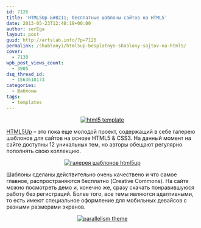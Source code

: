 ```yaml
---
id: 7126
title: 'HTML5Up &#8211; бесплатные шаблоны сайтов на HTML5'
date: 2013-05-23T12:40:18+00:00
author: serEga
layout: post
guid: http://artslab.info/?p=7126
permalink: /shablonyi/html5up-besplatnye-shablony-sajtov-na-html5/
cover:
  - 7130
wpb_post_views_count:
  - 3905
dsq_thread_id:
  - 1563618173
categories:
  - Шаблоны
tags:
  - templates
---
```

<center>
  <a href="http://googledrive.com/host/0B9lHVSSSdxdxd0hjdUdmRzY3Tjg/shblon_html5.jpg"><img src="http://googledrive.com/host/0B9lHVSSSdxdxd0hjdUdmRzY3Tjg/shblon_html5-300x90.jpg" alt="html5 template" class="aligncenter size-medium wp-image-7127" srcset="http://googledrive.com/host/0B9lHVSSSdxdxd0hjdUdmRzY3Tjg/shblon_html5-300x90.jpg 300w, http://googledrive.com/host/0B9lHVSSSdxdxd0hjdUdmRzY3Tjg/shblon_html5.jpg 960w" sizes="(max-width: 300px) 100vw, 300px" /></a>
</center>

[HTML5Up](http://html5up.net/) &#8211; это пока еще молодой проект, содержащий в себе галерею шаблонов для сайтов на основе HTML5 & CSS3. На данный момент на сайте доступны 12 уникальных тем, но авторы обещают регулярно пополнять свою коллекцию.

<center>
  <a href="http://googledrive.com/host/0B9lHVSSSdxdxd0hjdUdmRzY3Tjg/tema_dlya_saita.jpg"><img src="http://googledrive.com/host/0B9lHVSSSdxdxd0hjdUdmRzY3Tjg/tema_dlya_saita-300x90.jpg" alt="галерея шаблонов html5up" class="aligncenter size-medium wp-image-7129" srcset="http://googledrive.com/host/0B9lHVSSSdxdxd0hjdUdmRzY3Tjg/tema_dlya_saita-300x90.jpg 300w, http://googledrive.com/host/0B9lHVSSSdxdxd0hjdUdmRzY3Tjg/tema_dlya_saita.jpg 960w" sizes="(max-width: 300px) 100vw, 300px" /></a>
</center>

Шаблоны сделаны действительно очень качествено и что самое главное, распространяются бесплатно (Creative Commons). На сайте можно посмотреть демо и, конечно же, сразу скачать понравившуюся работу без регистраций. Более того, все темы являются адаптивными, то есть имеют специальное оформление для мобильных девайсов с разными размерами экранов.

<center>
  <a href="http://googledrive.com/host/0B9lHVSSSdxdxd0hjdUdmRzY3Tjg/sozdat_sait_shablon.jpg"><img src="http://googledrive.com/host/0B9lHVSSSdxdxd0hjdUdmRzY3Tjg/sozdat_sait_shablon-300x90.jpg" alt="parallelism theme" class="aligncenter size-medium wp-image-7130" srcset="http://googledrive.com/host/0B9lHVSSSdxdxd0hjdUdmRzY3Tjg/sozdat_sait_shablon-300x90.jpg 300w, http://googledrive.com/host/0B9lHVSSSdxdxd0hjdUdmRzY3Tjg/sozdat_sait_shablon.jpg 960w" sizes="(max-width: 300px) 100vw, 300px" /></a>
</center>